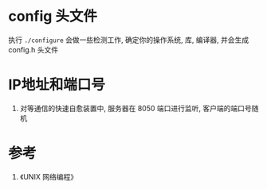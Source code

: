 # config 头文件

执行 `./configure` 会做一些检测工作, 确定你的操作系统, 库, 编译器, 并会生成 config.h 头文件

# IP地址和端口号

1. 对等通信的快速自愈装置中, 服务器在 8050 端口进行监听, 客户端的端口号随机

# 参考

1. 《UNIX 网络编程》
